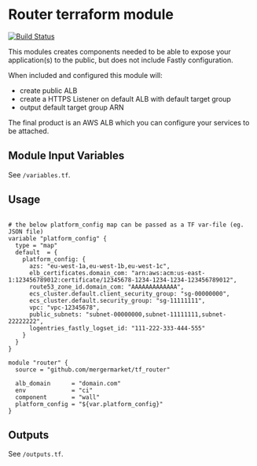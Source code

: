 Router terraform module
================================

[![Build Status](https://travis-ci.org/mergermarket/tf_router.svg?branch=master)](https://travis-ci.org/mergermarket/tf_router)

This modules creates components needed to be able to expose your application(s) to the public, but does not include Fastly configuration.

When included and configured this module will:
- create public ALB
- create a HTTPS Listener on default ALB with default target group
- output default target group ARN

The final product is an AWS ALB which you can configure your services to be attached.

Module Input Variables
----------------------

See `/variables.tf`.

Usage
-----
```hcl

# the below platform_config map can be passed as a TF var-file (eg. JSON file)
variable "platform_config" {
  type = "map"
  default  = {
    platform_config: {
      azs: "eu-west-1a,eu-west-1b,eu-west-1c",
      elb_certificates.domain_com: "arn:aws:acm:us-east-1:123456789012:certificate/12345678-1234-1234-1234-123456789012",
      route53_zone_id.domain_com: "AAAAAAAAAAAAA",
      ecs_cluster.default.client_security_group: "sg-00000000",
      ecs_cluster.default.security_group: "sg-11111111",
      vpc: "vpc-12345678",
      public_subnets: "subnet-00000000,subnet-11111111,subnet-22222222",
      logentries_fastly_logset_id: "111-222-333-444-555"
    }
  }
}

module "router" {
  source = "github.com/mergermarket/tf_router"

  alb_domain      = "domain.com"
  env             = "ci"
  component       = "wall"
  platform_config = "${var.platform_config}"
}
```

Outputs
-------

See `/outputs.tf`.
